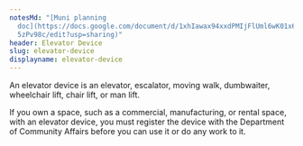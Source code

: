 ```yaml
---
notesMd: "[Muni planning
  doc](https://docs.google.com/document/d/1xhIawax94xxdPMIjFlUml6wK01x6KU1ki5T6\
  5zPv98c/edit?usp=sharing)"
header: Elevator Device
slug: elevator-device
displayname: elevator-device
---
```

An elevator device is an elevator, escalator, moving walk, dumbwaiter, wheelchair lift, chair lift, or man lift. 

If you own a space, such as a commercial, manufacturing, or rental space, with an elevator device, you must register the device with the Department of Community Affairs before you can use it or do any work to it. 

